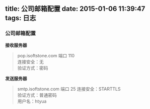 title: 公司邮箱配置
date: 2015-01-06 11:39:47
tags: 日志
---
### 公司邮箱配置

**接收服务器**   
> pop.isoftstone.com 端口 110  
连接安全：无  
验证方式：密码

**发送服务器**
> smtp.isoftstone.com 端口 25
连接安全：STARTTLS  
验证方式：普通密码  
用户名：htyua  